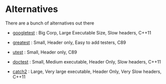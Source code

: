 # Alternatives

There are a bunch of alternatives out there

* [googletest](https://github.com/google/googletest) : Big Corp, Large Executable Size, Slow headers, C++11

* [greatest](https://github.com/silentbicycle/greatest) : Small, Header only, Easy to add testers, C89

* [utest](https://github.com/evolutional/utest) : Small, Header only, C89

* [doctest](https://github.com/onqtam/doctest) : Small, Medium executable, Header Only, Slow headers, C++11

* [catch2](https://github.com/catchorg/Catch2) : Large, Very large executable, Header Only, Very Slow headers, C++11
